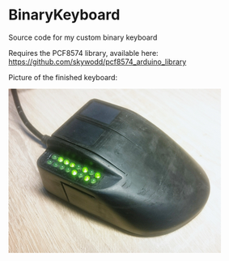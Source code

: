 # BinaryKeyboard
Source code for my custom binary keyboard

Requires the PCF8574 library, available here:
https://github.com/skywodd/pcf8574_arduino_library

Picture of the finished keyboard:


![alt text](https://raw.githubusercontent.com/Uxeron/BinaryKeyboard/master/BinaryKeyboard.png)
